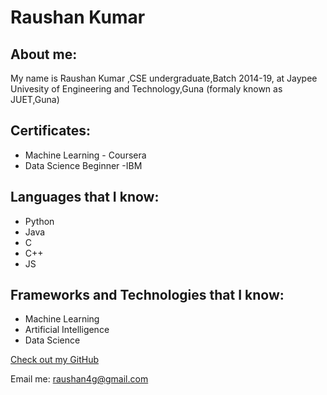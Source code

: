 # Raushan Kumar

## About me:

My name is Raushan Kumar ,CSE undergraduate,Batch 2014-19, at Jaypee Univesity of Engineering and Technology,Guna (formaly known as JUET,Guna)
## Certificates:
- Machine Learning  - Coursera
- Data Science Beginner -IBM 

## Languages that I know:
- Python
- Java
- C
- C++
- JS



## Frameworks and Technologies that I know:

- Machine Learning 
- Artificial Intelligence
- Data Science


[Check out my GitHub](https://github.com/imrauk)

Email me: raushan4g@gmail.com
